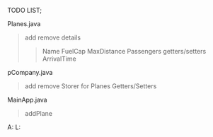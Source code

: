 TODO LIST;

Planes.java
>add
>remove
>details
>>Name
>>FuelCap
>>MaxDistance
>>Passengers
>getters/setters
>ArrivalTime

pCompany.java
>add
>remove
>Storer for Planes
>Getters/Setters

MainApp.java
>addPlane


A:
L: